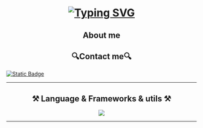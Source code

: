 <h1 align="center">
<a href="https://git.io/typing-svg"><img src="https://readme-typing-svg.demolab.com?font=Roboto&weight=700&size=32&pause=2000&color=613AF7&width=265&lines=Trifonov+Sergei" alt="Typing SVG" /></a>
</h1>
<h2 align="center">About me</h2>
<p>

</p>
<h2 align="center">🔍Contact me🔍</h2>
<p>
  <a href="https://t.me/Parsefal_T" target="_blank">
    <img alt="Static Badge" src="https://img.shields.io/badge/Telegram-2CA5E0?style=for-the-badge&logo=telegram&logoColor=orange&logoSize=amd&labelColor=black&color=black">
  </a>
</p>
<hr>
<h2 align="center">⚒️ Language & Frameworks & utils ⚒️</h2>
<p align="center">
  <a href="https://skillicons.dev">
    <img src="https://skillicons.dev/icons?i=git,js,ts,react,css,html,vim,npm,tailwind,figma,nodejs,prisma,docker" />
  </a>
</p>
<hr>
<!-- nextjs postgresql -->
